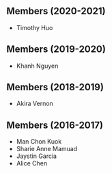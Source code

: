 Members (2020-2021)
-------------------
* Timothy Huo

Members (2019-2020)
-------------------
* Khanh Nguyen

Members (2018-2019)
-------------------
* Akira Vernon

Members (2016-2017)
-------------------
* Man Chon Kuok
* Sharie Anne Mamuad
* Jaystin Garcia
* Alice Chen
